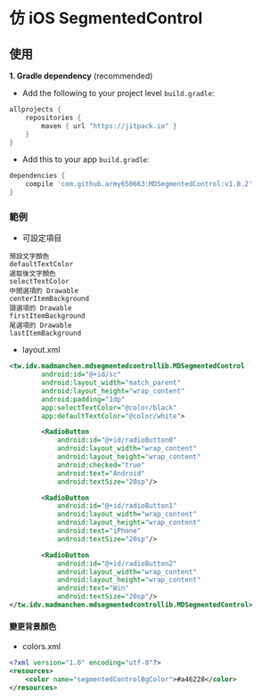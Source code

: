# 仿 iOS SegmentedControl
使用
-----
**1. Gradle dependency** (recommended)

  -  Add the following to your project level `build.gradle`:
 
``` gradle
allprojects {
	repositories {
		maven { url "https://jitpack.io" }
	}
}
```
  -  Add this to your app `build.gradle`:
 
``` gradle
dependencies {
	compile 'com.github.army650663:MDSegmentedControl:v1.0.2'
}
```
### 範例
 - 可設定項目
```
預設文字顏色
defaultTextColor
選取後文字顏色
selectTextColor
中間選項的 Drawable
centerItemBackground
頭選項的 Drawable
firstItemBackground
尾選項的 Drawable
lastItemBackground
```

 - layout.xml
``` xml
<tw.idv.madmanchen.mdsegmentedcontrollib.MDSegmentedControl
        android:id="@+id/sc"
        android:layout_width="match_parent"
        android:layout_height="wrap_content"
        android:padding="1dp"
        app:selectTextColor="@color/black"
        app:defaultTextColor="@color/white">

        <RadioButton
            android:id="@+id/radioButton0"
            android:layout_width="wrap_content"
            android:layout_height="wrap_content"
            android:checked="true"
            android:text="Android"
            android:textSize="20sp"/>

        <RadioButton
            android:id="@+id/radioButton1"
            android:layout_width="wrap_content"
            android:layout_height="wrap_content"
            android:text="iPhone"
            android:textSize="20sp"/>

        <RadioButton
            android:id="@+id/radioButton2"
            android:layout_width="wrap_content"
            android:layout_height="wrap_content"
            android:text="Win"
            android:textSize="20sp"/>
</tw.idv.madmanchen.mdsegmentedcontrollib.MDSegmentedControl>
```

#### 變更背景顏色
- colors.xml
``` xml
<?xml version="1.0" encoding="utf-8"?>
<resources>
    <color name="segmentedControlBgColor">#a46228</color>
</resources>
```